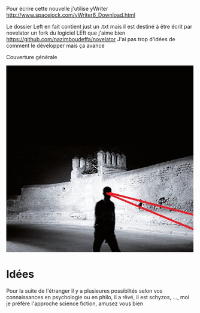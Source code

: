 Pour écrire cette nouvelle j'utilise yWriter http://www.spacejock.com/yWriter6_Download.html

Le dossier Left en fait contient just un .txt mais il est destiné à être écrit par novelator un fork du logiciel LEft que j'aime bien
https://github.com/nazimboudeffa/novelator
J'ai pas trop d'idées de comment le développer mais ça avance

Couverture générale

![etranger2](etranger2.jpg)

# Idées

Pour la suite de l'étranger il y a plusieures possiblités selon vos connaissances en psychologie ou en philo, il a rêvé, il est schyzos, ..., moi je préfère l'approche science fiction, amusez vous bien
